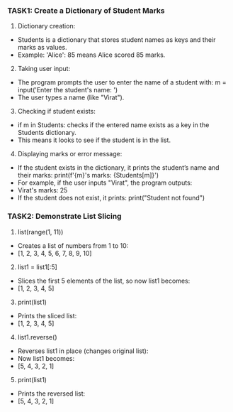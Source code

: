 ### TASK1: Create a Dictionary of Student Marks

1. Dictionary creation:
  * Students is a dictionary that stores student names as keys and their marks as values.
  * Example: 'Alice': 85 means Alice scored 85 marks.

2. Taking user input:
  * The program prompts the user to enter the name of a student with:
          m = input('Enter the student\'s name: ')
  * The user types a name (like "Virat").

3. Checking if student exists:
  * if m in Students: checks if the entered name exists as a key in the Students dictionary.
  * This means it looks to see if the student is in the list.

4. Displaying marks or error message:
  * If the student exists in the dictionary, it prints the student’s name and their marks:
          print(f'{m}\'s marks: {Students[m]}')
  *  For example, if the user inputs "Virat", the program outputs:
  *  Virat's marks: 25
  * If the student does not exist, it prints:
          print("Student not found")

### TASK2: Demonstrate List Slicing 

1. list(range(1, 11))
  * Creates a list of numbers from 1 to 10:
  * [1, 2, 3, 4, 5, 6, 7, 8, 9, 10]

2. list1 = list1[:5]
  * Slices the first 5 elements of the list, so now list1 becomes:
  * [1, 2, 3, 4, 5]

3. print(list1)
  * Prints the sliced list:
  * [1, 2, 3, 4, 5]

4. list1.reverse()
  * Reverses list1 in place (changes original list):
  * Now list1 becomes:
  * [5, 4, 3, 2, 1]

5. print(list1)
  * Prints the reversed list:
  * [5, 4, 3, 2, 1]
